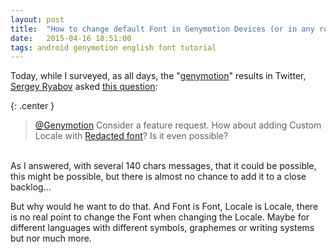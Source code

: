 ```yaml
---
layout: post
title:  "How to change default Font in Genymotion Devices (or in any rooted Android device)"
date:   2015-04-16 18:51:00
tags: android genymotion english font tutorial
---
```

Today, while I surveyed, as all days, the "[genymotion](https://twitter.com/search?f=realtime&q=genymotion&src=typd)" results in Twitter, [Sergey Ryabov](https://twitter.com/colriot) asked [this question](https://twitter.com/colriot/status/588645473164140544): 

{: .center }
> [@Genymotion](https://twitter.com/genymotion) Consider a feature request. How about adding Custom Locale with [Redacted font](https://github.com/christiannaths/Redacted-Font)? Is it even possible?

<br />
As I answered,  with several 140 chars messages, that it could be possible, this might be possible, but there is almost no chance to add it to a close backlog...

But why would he want to do that. And Font is Font, Locale is Locale, there is no real point to change the Font when changing the Locale. Maybe for different languages with different symbols, graphemes or writing systems but nor much more.
